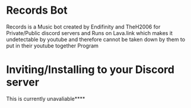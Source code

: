 # Records Bot
Records is a Music bot created by Endifinity and TheH2006 for Private/Public discord servers and Runs on Lava.link which makes it undetectable by youtube and therefore cannot be taken down by them to put in their youtube together Program

# Inviting/Installing to your Discord server
This is currently unavaliable****
